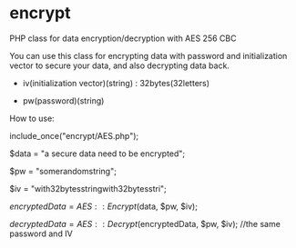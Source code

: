 # encrypt
PHP class for data encryption/decryption with AES 256 CBC

You can use this class for encrypting data with password and initialization vector to secure your data, and also decrypting data back.

* iv(initialization vector)(string) : 32bytes(32letters)

* pw(password)(string)

How to use:


include_once("encrypt/AES.php");


$data = "a secure data need to be encrypted";

$pw = "somerandomstring";

$iv = "with32bytesstringwith32bytesstri";


$encryptedData = AES::Encrypt($data, $pw, $iv);

$decryptedData = AES::Decrypt($encryptedData, $pw, $iv); //the same password and IV
